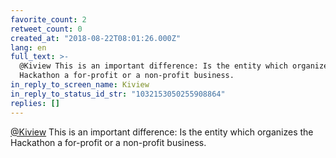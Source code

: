 ```yaml
---
favorite_count: 2
retweet_count: 0
created_at: "2018-08-22T08:01:26.000Z"
lang: en
full_text: >-
  @Kiview This is an important difference: Is the entity which organizes the
  Hackathon a for-profit or a non-profit business.
in_reply_to_screen_name: Kiview
in_reply_to_status_id_str: "1032153050255908864"
replies: []
---
```


[@Kiview](https://twitter.com/Kiview) This is an important difference: Is the
entity which organizes the Hackathon a for-profit or a non-profit business.
